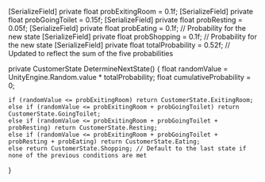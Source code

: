 [SerializeField]
private float probExitingRoom = 0.1f;
[SerializeField]
private float probGoingToilet = 0.15f;
[SerializeField]
private float probResting = 0.05f;
[SerializeField]
private float probEating = 0.1f; // Probability for the new state
[SerializeField]
private float probShopping = 0.1f; // Probability for the new state
[SerializeField]
private float totalProbability = 0.52f; // Updated to reflect the sum of the five probabilities

private CustomerState DetermineNextState()
{
float randomValue = UnityEngine.Random.value \* totalProbability;
float cumulativeProbability = 0;

    if (randomValue <= probExitingRoom) return CustomerState.ExitingRoom;
    else if (randomValue <= probExitingRoom + probGoingToilet) return CustomerState.GoingToilet;
    else if (randomValue <= probExitingRoom + probGoingToilet + probResting) return CustomerState.Resting;
    else if (randomValue <= probExitingRoom + probGoingToilet + probResting + probEating) return CustomerState.Eating;
    else return CustomerState.Shopping; // Default to the last state if none of the previous conditions are met

}
